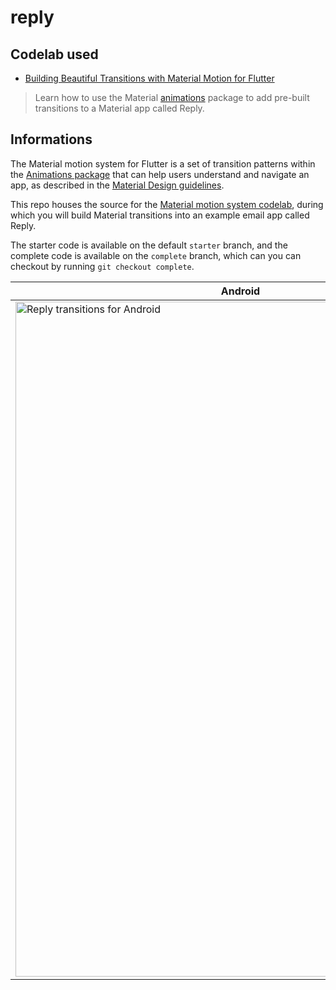 # reply

## Codelab used

* [Building Beautiful Transitions with Material Motion for Flutter](https://codelabs.developers.google.com/codelabs/material-motion-flutter#0)
>  Learn how to use the Material [animations](https://pub.dev/packages/animations) package to add pre-built transitions to a Material app called Reply.

## Informations

The Material motion system for Flutter is a set of transition patterns within
the [Animations package](https://pub.dev/packages/animations) that can help
users understand and navigate an app, as described in the
[Material Design guidelines](https://material.io/design/motion/the-motion-system.html).

This repo houses the source for the
[Material motion system codelab](https://codelabs.developers.google.com/codelabs/material-motion-flutter),
during which you will build Material transitions into an example email app
called Reply.

The starter code is available on the default `starter` branch, and the complete
code is available on the `complete` branch, which can you can checkout by
running `git checkout complete`.

| Android | iOS |
|----|----|
| <img src="screenshots/reply-transitions-android.gif" alt="Reply transitions for Android" width="720" height="1080"/> | <img src="screenshots/reply-transitions-iOS.gif" alt="Reply transitions for iOS" width="720" height="1080"/> |
